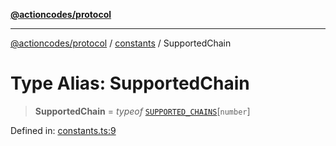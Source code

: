 [**@actioncodes/protocol**](../../README.md)

***

[@actioncodes/protocol](../../modules.md) / [constants](../README.md) / SupportedChain

# Type Alias: SupportedChain

> **SupportedChain** = *typeof* [`SUPPORTED_CHAINS`](../variables/SUPPORTED_CHAINS.md)\[`number`\]

Defined in: [constants.ts:9](https://github.com/otaprotocol/actioncodes/blob/7fa582d3aecdeca51131d2fc9eec0802298f9a4d/src/constants.ts#L9)
